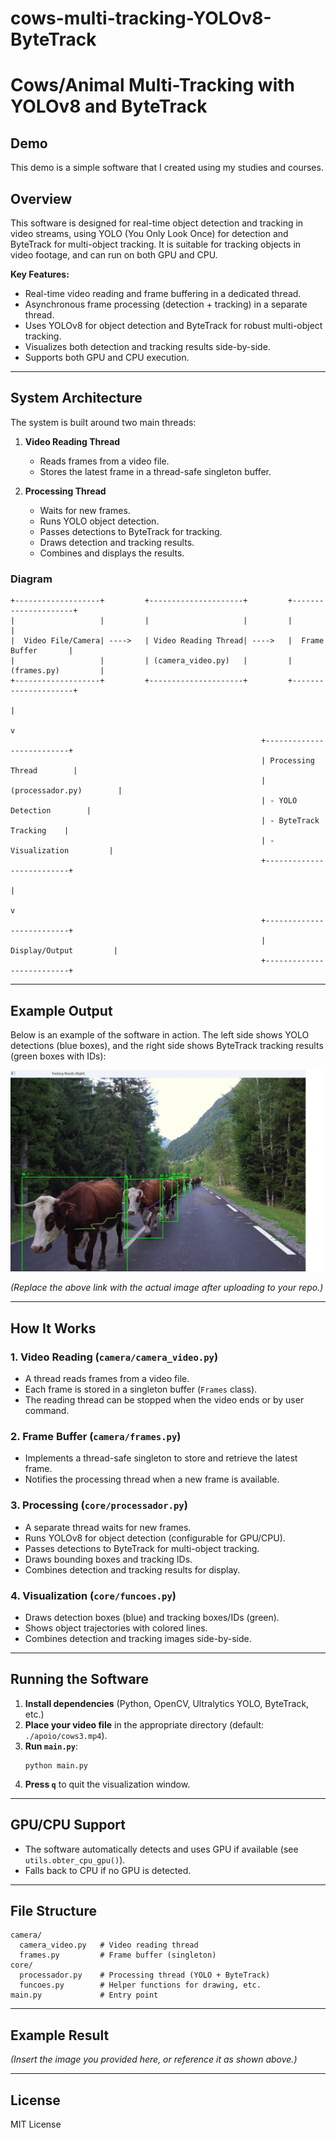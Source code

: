 # cows-multi-tracking-YOLOv8-ByteTrack
# Cows/Animal Multi-Tracking with YOLOv8 and ByteTrack

## Demo
This demo is a simple software that I created using my studies and courses.

## Overview
This software is designed for real-time object detection and tracking in video streams, using YOLO (You Only Look Once) for detection and ByteTrack for multi-object tracking. It is suitable for tracking objects in video footage, and can run on both GPU and CPU.

**Key Features:**
- Real-time video reading and frame buffering in a dedicated thread.
- Asynchronous frame processing (detection + tracking) in a separate thread.
- Uses YOLOv8 for object detection and ByteTrack for robust multi-object tracking.
- Visualizes both detection and tracking results side-by-side.
- Supports both GPU and CPU execution.

---

## System Architecture

The system is built around two main threads:

1. **Video Reading Thread**  
   - Reads frames from a video file.
   - Stores the latest frame in a thread-safe singleton buffer.

2. **Processing Thread**  
   - Waits for new frames.
   - Runs YOLO object detection.
   - Passes detections to ByteTrack for tracking.
   - Draws detection and tracking results.
   - Combines and displays the results.

### Diagram

```
+-------------------+         +---------------------+         +---------------------+
|                   |         |                     |         |                     |
|  Video File/Camera| ---->   | Video Reading Thread| ---->   |  Frame Buffer       |
|                   |         | (camera_video.py)   |         | (frames.py)         |
+-------------------+         +---------------------+         +---------------------+
                                                                      |
                                                                      v
                                                        +--------------------------+
                                                        | Processing Thread        |
                                                        | (processador.py)        |
                                                        | - YOLO Detection        |
                                                        | - ByteTrack Tracking    |
                                                        | - Visualization         |
                                                        +--------------------------+
                                                                      |
                                                                      v
                                                        +--------------------------+
                                                        |   Display/Output         |
                                                        +--------------------------+
```

---

## Example Output

Below is an example of the software in action. The left side shows YOLO detections (blue boxes), and the right side shows ByteTrack tracking results (green boxes with IDs):

![Tracking Example](resultado.jpg)

*(Replace the above link with the actual image after uploading to your repo.)*

---

## How It Works

### 1. Video Reading (`camera/camera_video.py`)
- A thread reads frames from a video file.
- Each frame is stored in a singleton buffer (`Frames` class).
- The reading thread can be stopped when the video ends or by user command.

### 2. Frame Buffer (`camera/frames.py`)
- Implements a thread-safe singleton to store and retrieve the latest frame.
- Notifies the processing thread when a new frame is available.

### 3. Processing (`core/processador.py`)
- A separate thread waits for new frames.
- Runs YOLOv8 for object detection (configurable for GPU/CPU).
- Passes detections to ByteTrack for multi-object tracking.
- Draws bounding boxes and tracking IDs.
- Combines detection and tracking results for display.

### 4. Visualization (`core/funcoes.py`)
- Draws detection boxes (blue) and tracking boxes/IDs (green).
- Shows object trajectories with colored lines.
- Combines detection and tracking images side-by-side.

---

## Running the Software

1. **Install dependencies** (Python, OpenCV, Ultralytics YOLO, ByteTrack, etc.)
2. **Place your video file** in the appropriate directory (default: `./apoio/cows3.mp4`).
3. **Run `main.py`**:
   ```
   python main.py
   ```
4. **Press `q`** to quit the visualization window.

---

## GPU/CPU Support

- The software automatically detects and uses GPU if available (see `utils.obter_cpu_gpu()`).
- Falls back to CPU if no GPU is detected.

---

## File Structure

```
camera/
  camera_video.py   # Video reading thread
  frames.py         # Frame buffer (singleton)
core/
  processador.py    # Processing thread (YOLO + ByteTrack)
  funcoes.py        # Helper functions for drawing, etc.
main.py             # Entry point
```

---

## Example Result

*(Insert the image you provided here, or reference it as shown above.)*

---

## License

MIT License
